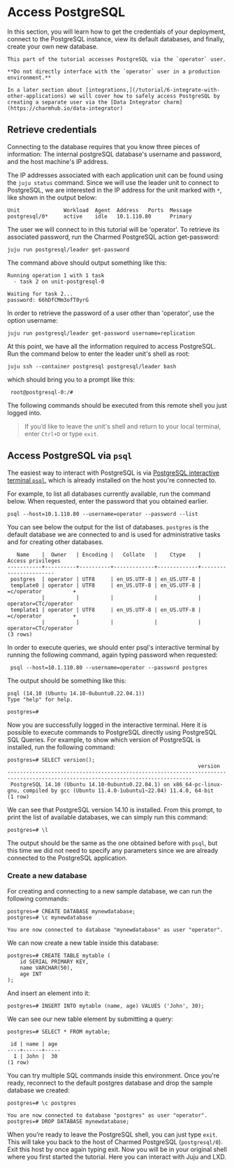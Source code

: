 # Access PostgreSQL

In this section, you will learn how to get the credentials of your deployment, connect to the PostgreSQL instance, view its default databases, and finally, create your own new database. 
```{caution}
This part of the tutorial accesses PostgreSQL via the `operator` user. 

**Do not directly interface with the `operator` user in a production environment.**

In a later section about [integrations,](/tutorial/6-integrate-with-other-applications) we will cover how to safely access PostgreSQL by creating a separate user via the [Data Integrator charm](https://charmhub.io/data-integrator)
```

## Retrieve credentials

Connecting to the database requires that you know three pieces of information: The internal postgreSQL database's username and password, and the host machine's IP address. 

The IP addresses associated with each application unit can be found using the `juju status` command. Since we will use the leader unit to connect to PostgreSQL, we are interested in the IP address for the unit marked with `*`, like shown in the output below:
```shell
Unit           	  Workload  Agent  Address   Ports  Message
postgresql/0*     active	idle   10.1.110.80     	Primary
```

The user we will connect to in this tutorial will be 'operator'. To retrieve its associated password, run the Charmed PostgreSQL action get-password:
```shell
juju run postgresql/leader get-password
```
The command above should output something like this:
```shell
Running operation 1 with 1 task
  - task 2 on unit-postgresql-0

Waiting for task 2...
password: 66hDfCMm3ofT0yrG
```
In order to retrieve the password of a user other than 'operator', use the option username:
```shell
juju run postgresql/leader get-password username=replication
```

At this point, we have all the information required to access PostgreSQL. Run the command below to enter the leader unit's shell as root:

```shell
juju ssh --container postgresql postgresql/leader bash
```
which should bring you to a prompt like this: 

```shell
 root@postgresql-0:/#
```
The following commands should be executed from this remote shell you just logged into. 

>If you’d like to leave the unit's shell and return to your local terminal, enter `Ctrl+D` or type `exit`.

## Access PostgreSQL via `psql`

The easiest way to interact with PostgreSQL is via [PostgreSQL interactive terminal `psql`](https://www.postgresql.org/docs/14/app-psql.html), which is already installed on the host you're connected to.

For example, to list all databases currently available, run the command below. When requested, enter the password that you obtained earlier.
```shell
psql --host=10.1.110.80 --username=operator --password --list
```

You can see below the output for the list of databases. `postgres` is the default database we are connected to and is used for administrative tasks and for creating other databases.  
```shell
   Name    |  Owner   | Encoding |   Collate   |    Ctype    |   Access privileges
-----------+----------+----------+-------------+-------------+-----------------------
 postgres  | operator | UTF8     | en_US.UTF-8 | en_US.UTF-8 |
 template0 | operator | UTF8     | en_US.UTF-8 | en_US.UTF-8 | =c/operator          +
           |          |          |             |             | operator=CTc/operator
 template1 | operator | UTF8     | en_US.UTF-8 | en_US.UTF-8 | =c/operator          +
           |          |          |             |             | operator=CTc/operator
(3 rows)
```

In order to execute queries, we should enter psql's interactive terminal by running the following command, again typing password when requested:
```shell
 psql --host=10.1.110.80 --username=operator --password postgres
```

The output should be something like this:

```shell
psql (14.10 (Ubuntu 14.10-0ubuntu0.22.04.1))
Type "help" for help.

postgres=# 
```
Now you are successfully logged in the interactive terminal. Here it is possible to execute commands to PostgreSQL directly using PostgreSQL SQL Queries. For example, to show which version of PostgreSQL is installed, run the following command:

```shell
postgres=# SELECT version();
                                                             version
---------------------------------------------------------------------------------------------------------------------------------
 PostgreSQL 14.10 (Ubuntu 14.10-0ubuntu0.22.04.1) on x86_64-pc-linux-gnu, compiled by gcc (Ubuntu 11.4.0-1ubuntu1~22.04) 11.4.0, 64-bit
(1 row)
```

We can see that PostgreSQL version 14.10 is installed. From this prompt, to print the list of available databases, we can simply run this command:

```shell
postgres=# \l
```

The output should be the same as the one obtained before with `psql`, but this time we did not need to specify any parameters since we are already connected to the PostgreSQL application.

### Create a new database
For creating and connecting to a new sample database, we can run the following commands:
```shell
postgres=# CREATE DATABASE mynewdatabase;
postgres=# \c mynewdatabase

You are now connected to database "mynewdatabase" as user "operator".
```

We can now create a new table inside this database:

```shell
postgres=# CREATE TABLE mytable (
	id SERIAL PRIMARY KEY,
	name VARCHAR(50),
	age INT
);
```

And insert an element into it:

```shell
postgres=# INSERT INTO mytable (name, age) VALUES ('John', 30);
```

We can see our new table element by submitting a query:

```shell
postgres=# SELECT * FROM mytable;

 id | name | age
----+------+-----
  1 | John |  30
(1 row)
```

You can try multiple SQL commands inside this environment. Once you're ready, reconnect to the default postgres database and drop the sample database we created:

```shell
postgres=# \c postgres

You are now connected to database "postgres" as user "operator".
postgres=# DROP DATABASE mynewdatabase;
```

When you’re ready to leave the PostgreSQL shell, you can just type `exit`. This will take you back to the host of Charmed PostgreSQL (`postgresql/0`). Exit this host by once again typing exit. Now you will be in your original shell where you first started the tutorial. Here you can interact with Juju and LXD.